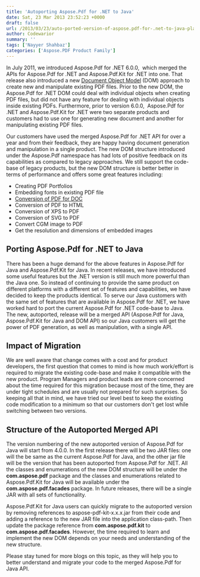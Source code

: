 ```yaml
---
title: 'Autoporting Aspose.Pdf for .NET to Java'
date: Sat, 23 Mar 2013 23:52:23 +0000
draft: false
url: /2013/03/23/auto-ported-version-of-aspose.pdf-for-.net-to-java-platform/
author: Codewarior
summary: ''
tags: ['Nayyer Shahbaz']
categories: ['Aspose.PDF Product Family']
---
```


In July 2011, we introduced Aspose.Pdf for .NET 6.0.0,  which merged the APIs for Aspose.Pdf for .NET and Aspose.Pdf.Kit for .NET into one. That release also introduced a new [Document Object Model][1] (DOM) approach to create new and manipulate existing PDF files. Prior to the new DOM, the Aspose.Pdf for .NET DOM could deal with individual objects when creating PDF files, but did not have any feature for dealing with individual objects inside existing PDFs. Furthermore, prior to version 6.0.0,  Aspose.Pdf for .NET and Aspose.Pdf.Kit for .NET were two separate products and customers had to use one for generating new document and another for manipulating existing PDF files.

Our customers have used the merged Aspose.Pdf for .NET API for over a year and from their feedback, they are happy having document generation and manipulation in a single product. The new DOM structure introduced under the Aspose.Pdf namespace has had lots of positive feedback on its capabilities as compared to legacy approaches. We still support the code-base of legacy products, but the new DOM structure is better better in terms of performance and offers some great features including:

*   Creating PDF Portfolios
*   Embedding fonts in existing PDF file
*   [Conversion of PDF for DOC][2]
*   Conversion of PDF to HTML
*   Conversion of XPS to PDF
*   Conversion of SVG to PDF
*   Convert CGM image to PDF
*   Get the resolution and dimensions of embedded images

## Porting Aspose.Pdf for .NET to Java

There has been a huge demand for the above features in Aspose.Pdf for Java and Aspose.Pdf.Kit for Java. In recent releases, we have introduced some useful features but the .NET version is still much more powerful than the Java one. So instead of continuing to provide the same product on different platforms with a different set of features and capabilities, we have decided to keep the products identical. To serve our Java customers with the same set of features that are available in Aspose.Pdf for .NET, we have worked hard to port the current Aspose.Pdf for .NET code-base to Java. The new, autoported, release will be a merged API (Aspose.Pdf for Java, Aspose.Pdf.Kit for Java and DOM API) so our Java customers will get the power of PDF generation, as well as manipulation, with a single API.

## Impact of Migration

We are well aware that change comes with a cost and for product developers, the first question that comes to mind is how much work/effort is required to migrate the existing code-base and make it compatible with the new product. Program Managers and product leads are more concerned about the time required for this migration because most of the time, they are under tight schedules and are usually not prepared for such surprises. So keeping all that in mind, we have tried our level best to keep the existing code modification to a minimum so that our customers don't get lost while switching between two versions.

## Structure of the Autoported Merged API

The version numbering of the new autoported version of Aspose.Pdf for Java will start from 4.0.0. In the first release there will be two JAR files: one will the be same as the current Aspose.Pdf for Java, and the other jar file will be the version that has been autoported from Aspose.Pdf for .NET. All the classes and enumerations of the new DOM structure will be under the **com.aspose.pdf** package and the classes and enumerations related to Aspose.Pdf.Kit for Java will be available under the **com.aspose.pdf.facades** package. In future releases, there will be a single JAR with all sets of functionality.

Aspose.Pdf.Kit for Java users can quickly migrate to the autoported version by removing references to aspose-pdf-kit-x.x.x.jar from their code and adding a reference to the new JAR file into the application class-path. Then update the package reference from **com.aspose.pdf.kit** to **com.aspose.pdf.facades**. However, the time required to learn and implement the new DOM depends on your needs and understanding of the new structure.

Please stay tuned for more blogs on this topic, as they will help you to better understand and migrate your code to the merged Aspose.Pdf for Java API.




[1]: http://en.wikipedia.org/wiki/Document_Object_Model
[2]: https://www.aspose.cloud/templates/aspose/App_Themes/V3/images/total/272x272/aspose_total-for-net.png




